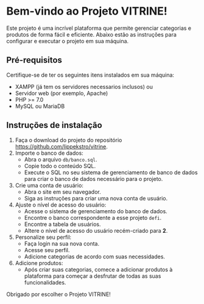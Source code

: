 # Bem-vindo ao Projeto VITRINE!

Este projeto é uma incrível plataforma que permite gerenciar categorias e produtos de forma fácil e eficiente. Abaixo estão as instruções para configurar e executar o projeto em sua máquina.

## Pré-requisitos

Certifique-se de ter os seguintes itens instalados em sua máquina:
- XAMPP (já tem os servidores necessarios inclusos)
ou
- Servidor web (por exemplo, Apache)
- PHP >= 7.0
- MySQL ou MariaDB

## Instruções de instalação

1. Faça o download do projeto do repositório https://github.com/lippekstro/vitrine.
2. Importe o banco de dados:
   - Abra o arquivo `db/banco.sql`.
   - Copie todo o conteúdo SQL.
   - Execute o SQL no seu sistema de gerenciamento de banco de dados para criar o banco de dados necessário para o projeto.
3. Crie uma conta de usuário:
   - Abra o site em seu navegador.
   - Siga as instruções para criar uma nova conta de usuário.
4. Ajuste o nível de acesso do usuário:
   - Acesse o sistema de gerenciamento do banco de dados.
   - Encontre o banco correspondente a esse projeto `defi`.
   - Encontre a tabela de usuários.
   - Altere o nível de acesso do usuário recém-criado para **2**.
5. Personalize seu perfil:
   - Faça login na sua nova conta.
   - Acesse seu perfil.
   - Adicione categorias de acordo com suas necessidades.
6. Adicione produtos:
   - Após criar suas categorias, comece a adicionar produtos à plataforma para começar a desfrutar de todas as suas funcionalidades.

Obrigado por escolher o Projeto VITRINE!
